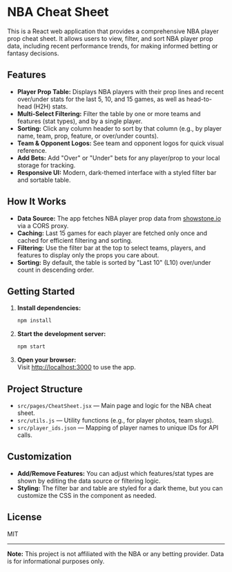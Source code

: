 # NBA Cheat Sheet

This is a React web application that provides a comprehensive NBA player prop cheat sheet. It allows users to view, filter, and sort NBA player prop data, including recent performance trends, for making informed betting or fantasy decisions.

## Features

- **Player Prop Table:** Displays NBA players with their prop lines and recent over/under stats for the last 5, 10, and 15 games, as well as head-to-head (H2H) stats.
- **Multi-Select Filtering:** Filter the table by one or more teams and features (stat types), and by a single player.
- **Sorting:** Click any column header to sort by that column (e.g., by player name, team, prop, feature, or over/under counts).
- **Team & Opponent Logos:** See team and opponent logos for quick visual reference.
- **Add Bets:** Add "Over" or "Under" bets for any player/prop to your local storage for tracking.
- **Responsive UI:** Modern, dark-themed interface with a styled filter bar and sortable table.

## How It Works

- **Data Source:** The app fetches NBA player prop data from [showstone.io](https://showstone.io) via a CORS proxy.
- **Caching:** Last 15 games for each player are fetched only once and cached for efficient filtering and sorting.
- **Filtering:** Use the filter bar at the top to select teams, players, and features to display only the props you care about.
- **Sorting:** By default, the table is sorted by "Last 10" (L10) over/under count in descending order.

## Getting Started

1. **Install dependencies:**
   ```bash
   npm install
   ```

2. **Start the development server:**
   ```bash
   npm start
   ```

3. **Open your browser:**  
   Visit [http://localhost:3000](http://localhost:3000) to use the app.

## Project Structure

- `src/pages/CheatSheet.jsx` — Main page and logic for the NBA cheat sheet.
- `src/utils.js` — Utility functions (e.g., for player photos, team slugs).
- `src/player_ids.json` — Mapping of player names to unique IDs for API calls.

## Customization

- **Add/Remove Features:** You can adjust which features/stat types are shown by editing the data source or filtering logic.
- **Styling:** The filter bar and table are styled for a dark theme, but you can customize the CSS in the component as needed.

## License

MIT

---

**Note:** This project is not affiliated with the NBA or any betting provider. Data is for informational purposes only.